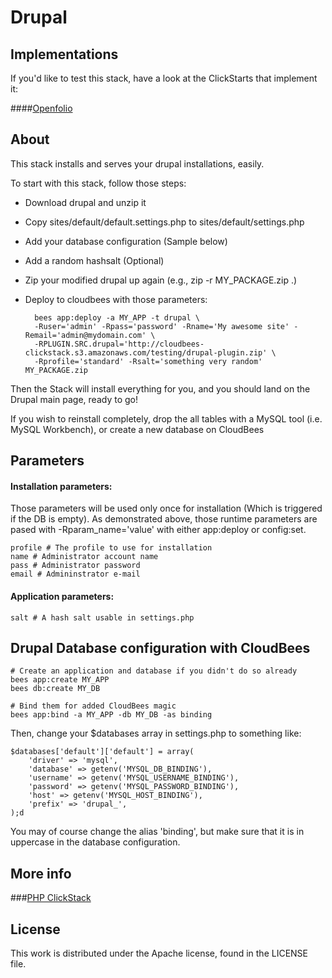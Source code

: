 # Drupal

## Implementations

If you'd like to test this stack, have a look at the ClickStarts that implement it:

####[Openfolio](https://github.com/cloudbees-community/openfolio-clickstart)

## About

This stack installs and serves your drupal installations, easily.

To start with this stack, follow those steps:
- Download drupal and unzip it
- Copy sites/default/default.settings.php to sites/default/settings.php
- Add your database configuration (Sample below)
- Add a random hashsalt (Optional)
- Zip your modified drupal up again (e.g., zip -r MY_PACKAGE.zip .)
- Deploy to cloudbees with those parameters:
    
        bees app:deploy -a MY_APP -t drupal \
        -Ruser='admin' -Rpass='password' -Rname='My awesome site' -Remail='admin@mydomain.com' \
        -RPLUGIN.SRC.drupal='http://cloudbees-clickstack.s3.amazonaws.com/testing/drupal-plugin.zip' \
        -Rprofile='standard' -Rsalt='something very random' MY_PACKAGE.zip 


Then the Stack will install everything for you, and you should land on the Drupal main page, ready to go!

If you wish to reinstall completely, drop the all tables with a MySQL tool (i.e. MySQL Workbench), or create a new database on CloudBees

## Parameters

#### Installation parameters:

Those parameters will be used only once for installation (Which is triggered if the DB is empty). As demonstrated above, those runtime parameters are pased with -Rparam_name='value' with either app:deploy or config:set.

    profile # The profile to use for installation
    name # Administrator account name
    pass # Administrator password
    email # Admininstrator e-mail

#### Application parameters:

    salt # A hash salt usable in settings.php

## Drupal Database configuration with CloudBees

    # Create an application and database if you didn't do so already
    bees app:create MY_APP
    bees db:create MY_DB

    # Bind them for added CloudBees magic
    bees app:bind -a MY_APP -db MY_DB -as binding 

Then, change your $databases array in settings.php to something like:

    $databases['default']['default'] = array(
        'driver' => 'mysql',
        'database' => getenv('MYSQL_DB_BINDING'),
        'username' => getenv('MYSQL_USERNAME_BINDING'),
        'password' => getenv('MYSQL_PASSWORD_BINDING'),
        'host' => getenv('MYSQL_HOST_BINDING'),
        'prefix' => 'drupal_',
    );d

You may of course change the alias 'binding', but make sure that it is in uppercase in the database configuration.

## More info

###[PHP ClickStack](https://github.com/cloudbees-community/php-clickstack)

## License

This work is distributed under the Apache license, found in the LICENSE file.